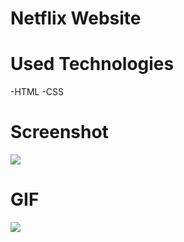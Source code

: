 # Netflix  Website

# Used Technologies

-HTML
-CSS

# Screenshot

![](images/netflixss.png)

# GIF

![](images/Netflix.gif)
